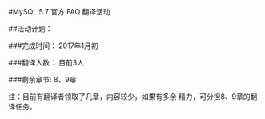 #MySQL 5.7 官方 FAQ 翻译活动



##活动计划：

###完成时间：
2017年1月初

###翻译人数：
目前3人

###剩余章节:
8、9章

注：目前有翻译者领取了几章，内容较少，如果有多余 精力，可分担8、9章的翻译任务。
